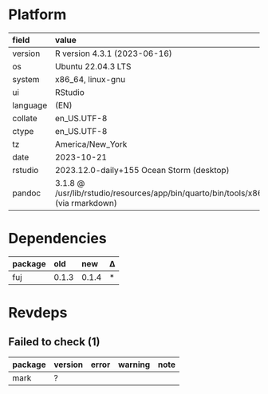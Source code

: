 # Platform

|field    |value                                                                               |
|:--------|:-----------------------------------------------------------------------------------|
|version  |R version 4.3.1 (2023-06-16)                                                        |
|os       |Ubuntu 22.04.3 LTS                                                                  |
|system   |x86_64, linux-gnu                                                                   |
|ui       |RStudio                                                                             |
|language |(EN)                                                                                |
|collate  |en_US.UTF-8                                                                         |
|ctype    |en_US.UTF-8                                                                         |
|tz       |America/New_York                                                                    |
|date     |2023-10-21                                                                          |
|rstudio  |2023.12.0-daily+155 Ocean Storm (desktop)                                           |
|pandoc   |3.1.8 @ /usr/lib/rstudio/resources/app/bin/quarto/bin/tools/x86_64/ (via rmarkdown) |

# Dependencies

|package |old   |new   |Δ  |
|:-------|:-----|:-----|:--|
|fuj     |0.1.3 |0.1.4 |*  |

# Revdeps

## Failed to check (1)

|package |version |error |warning |note |
|:-------|:-------|:-----|:-------|:----|
|mark    |?       |      |        |     |

